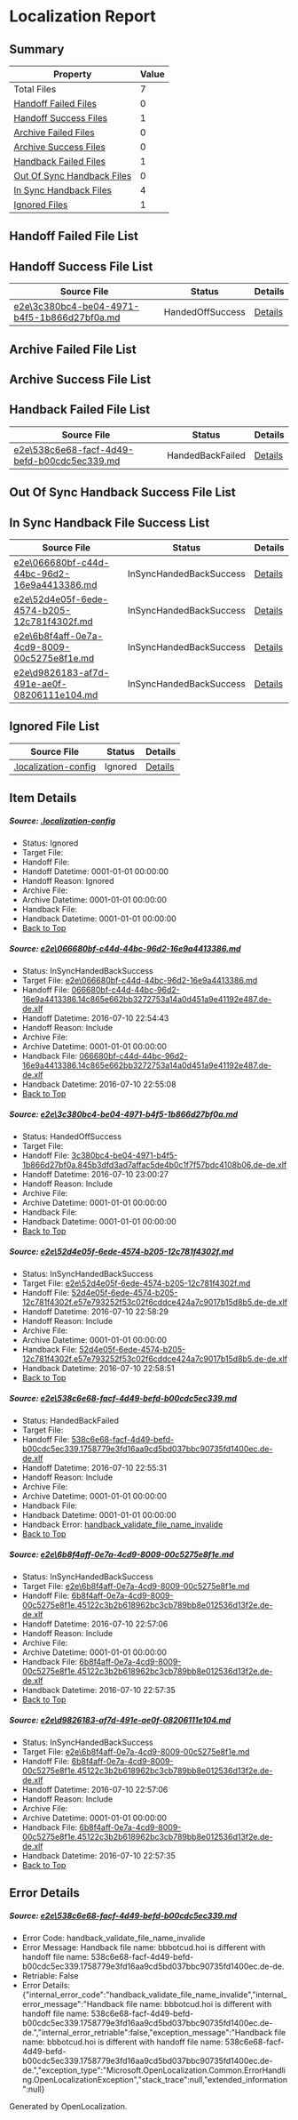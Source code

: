 # <a name='report-top'></a> Localization Report

## Summary
 Property | Value 
 -------- | ----- 
 Total Files | 7
[ Handoff Failed Files ](#handoff-failed-list)| 0
[ Handoff Success Files ](#handoff-success-list)| 1
[ Archive Failed Files ](#archive-failed-list)| 0
[ Archive Success Files ](#archive-success-list)| 0
[ Handback Failed Files ](#handback-failed-list)| 1
[ Out Of Sync Handback Files ](#outofsync-handback-success-list)| 0
[ In Sync Handback Files ](#insync-handback-success-list)| 4
[ Ignored Files ](#ignored-list)| 1

## <a name='handoff-failed-list'></a> Handoff Failed File List

## <a name='handoff-success-list'></a> Handoff Success File List
 Source File | Status | Details 
 ----------- | ------ | ------- 
 [e2e\3c380bc4-be04-4971-b4f5-1b866d27bf0a.md](https://github.com/OpenLocalizationTestOrg/oltest/blob/5bff8c2c51a64ee512f1e09659d9e1d8090df61a/e2e/3c380bc4-be04-4971-b4f5-1b866d27bf0a.md) | HandedOffSuccess | [Details](#ce172d3550ce3af9ddca9bbf7fee96d8b2b914e22)

## <a name='archive-failed-list'></a> Archive Failed File List

## <a name='archive-success-list'></a> Archive Success File List

## <a name='handback-failed-list'></a> Handback Failed File List
 Source File | Status | Details 
 ----------- | ------ | ------- 
 [e2e\538c6e68-facf-4d49-befd-b00cdc5ec339.md](https://github.com/OpenLocalizationTestOrg/oltest/blob/abb62c6171236a8a4ebc741c2c806153e2e55225/e2e/538c6e68-facf-4d49-befd-b00cdc5ec339.md) | HandedBackFailed | [Details](#0fdd9e673fe6b5f4a5dcbfbee2ea16fe4b6755fc4)

## <a name='outofsync-handback-success-list'></a> Out Of Sync Handback Success File List

## <a name='insync-handback-success-list'></a> In Sync Handback File Success List
 Source File | Status | Details 
 ----------- | ------ | ------- 
 [e2e\066680bf-c44d-44bc-96d2-16e9a4413386.md](https://github.com/OpenLocalizationTestOrg/oltest/blob/8d153c86c7045d9994749dc9db9ee3613e485751/e2e/066680bf-c44d-44bc-96d2-16e9a4413386.md) | InSyncHandedBackSuccess | [Details](#862c470a3670c138eb7de4aea2e1411ec25566911)
 [e2e\52d4e05f-6ede-4574-b205-12c781f4302f.md](https://github.com/OpenLocalizationTestOrg/oltest/blob/be0233340ab978c72c1fde0a22ee6cb09a432089/e2e/52d4e05f-6ede-4574-b205-12c781f4302f.md) | InSyncHandedBackSuccess | [Details](#1def87182219b14fdb8e01f0fafd8a6c6d1181f73)
 [e2e\6b8f4aff-0e7a-4cd9-8009-00c5275e8f1e.md](https://github.com/OpenLocalizationTestOrg/oltest/blob/4d5b69f5b8e13ba52a2ee740877b893de1c71d4c/e2e/6b8f4aff-0e7a-4cd9-8009-00c5275e8f1e.md) | InSyncHandedBackSuccess | [Details](#d44d90b3a480b0904dd7c82087525ecebfa7ab1c5)
 [e2e\d9826183-af7d-491e-ae0f-08206111e104.md](https://github.com/OpenLocalizationTestOrg/oltest/blob/5bff8c2c51a64ee512f1e09659d9e1d8090df61a/e2e/d9826183-af7d-491e-ae0f-08206111e104.md) | InSyncHandedBackSuccess | [Details](#d44d90b3a480b0904dd7c82087525ecebfa7ab1c6)

## <a name='ignored-list'></a> Ignored File List
 Source File | Status | Details 
 ----------- | ------ | ------- 
 [.localization-config](https://github.com/OpenLocalizationTestOrg/oltest/blob/5bff8c2c51a64ee512f1e09659d9e1d8090df61a/.localization-config) | Ignored | [Details](#3d4f252ac210baf56311d7e97dcc2db10974dbd20)

## Item Details
##### <a name='3d4f252ac210baf56311d7e97dcc2db10974dbd20'></a> Source: [.localization-config](https://github.com/OpenLocalizationTestOrg/oltest/blob/5bff8c2c51a64ee512f1e09659d9e1d8090df61a/.localization-config)
* Status: Ignored
* Target File: 
* Handoff File: 
* Handoff Datetime: 0001-01-01 00:00:00
* Handoff Reason: Ignored
* Archive File: 
* Archive Datetime: 0001-01-01 00:00:00
* Handback File: 
* Handback Datetime: 0001-01-01 00:00:00
* [Back to Top](#report-top)

##### <a name='862c470a3670c138eb7de4aea2e1411ec25566911'></a> Source: [e2e\066680bf-c44d-44bc-96d2-16e9a4413386.md](https://github.com/OpenLocalizationTestOrg/oltest/blob/8d153c86c7045d9994749dc9db9ee3613e485751/e2e/066680bf-c44d-44bc-96d2-16e9a4413386.md)
* Status: InSyncHandedBackSuccess
* Target File: [e2e\066680bf-c44d-44bc-96d2-16e9a4413386.md](https://github.com/OpenLocalizationTestOrg/oltest-dede-fly/blob/e29d8b2f3e52f039524c1e38275bba7fa8848984/e2e/066680bf-c44d-44bc-96d2-16e9a4413386.md)
* Handoff File: [066680bf-c44d-44bc-96d2-16e9a4413386.14c865e662bb3272753a14a0d451a9e41192e487.de-de.xlf](https://github.com/OpenLocalizationTestOrg/olhandoff-e2e/blob/de8a532d24a92fbc086f7b50911e3b6af3411c9e/ol-handoff/OpenLocalizationTestOrg/oltest-dede-fly/ci/ht/066680bf-c44d-44bc-96d2-16e9a4413386.14c865e662bb3272753a14a0d451a9e41192e487.de-de.xlf)
* Handoff Datetime: 2016-07-10 22:54:43
* Handoff Reason: Include
* Archive File: 
* Archive Datetime: 0001-01-01 00:00:00
* Handback File: [066680bf-c44d-44bc-96d2-16e9a4413386.14c865e662bb3272753a14a0d451a9e41192e487.de-de.xlf](https://github.com/OpenLocalizationTestOrg/olhandback-e2e/blob/dbcea90fcfb9e3b2d7c9c93e7d9183f9965a0206/ol-handback/OpenLocalizationTestOrg/oltest-dede-fly/ci/ht/066680bf-c44d-44bc-96d2-16e9a4413386.14c865e662bb3272753a14a0d451a9e41192e487.de-de.xlf)
* Handback Datetime: 2016-07-10 22:55:08
* [Back to Top](#report-top)

##### <a name='ce172d3550ce3af9ddca9bbf7fee96d8b2b914e22'></a> Source: [e2e\3c380bc4-be04-4971-b4f5-1b866d27bf0a.md](https://github.com/OpenLocalizationTestOrg/oltest/blob/5bff8c2c51a64ee512f1e09659d9e1d8090df61a/e2e/3c380bc4-be04-4971-b4f5-1b866d27bf0a.md)
* Status: HandedOffSuccess
* Target File: 
* Handoff File: [3c380bc4-be04-4971-b4f5-1b866d27bf0a.845b3dfd3ad7affac5de4b0c1f7f57bdc4108b06.de-de.xlf](https://github.com/OpenLocalizationTestOrg/olhandoff-e2e/blob/79c6e05bac44ef66ec30ecaaf360ef9c97e0d256/ol-handoff/OpenLocalizationTestOrg/oltest-dede-fly/ci/ht/3c380bc4-be04-4971-b4f5-1b866d27bf0a.845b3dfd3ad7affac5de4b0c1f7f57bdc4108b06.de-de.xlf)
* Handoff Datetime: 2016-07-10 23:00:27
* Handoff Reason: Include
* Archive File: 
* Archive Datetime: 0001-01-01 00:00:00
* Handback File: 
* Handback Datetime: 0001-01-01 00:00:00
* [Back to Top](#report-top)

##### <a name='1def87182219b14fdb8e01f0fafd8a6c6d1181f73'></a> Source: [e2e\52d4e05f-6ede-4574-b205-12c781f4302f.md](https://github.com/OpenLocalizationTestOrg/oltest/blob/be0233340ab978c72c1fde0a22ee6cb09a432089/e2e/52d4e05f-6ede-4574-b205-12c781f4302f.md)
* Status: InSyncHandedBackSuccess
* Target File: [e2e\52d4e05f-6ede-4574-b205-12c781f4302f.md](https://github.com/OpenLocalizationTestOrg/oltest-dede-fly/blob/8b0db042f4e81c454534217ce902de132d7aa861/e2e/52d4e05f-6ede-4574-b205-12c781f4302f.md)
* Handoff File: [52d4e05f-6ede-4574-b205-12c781f4302f.e57e793252f53c02f6cddce424a7c9017b15d8b5.de-de.xlf](https://github.com/OpenLocalizationTestOrg/olhandoff-e2e/blob/72b645157608222c1d04b041da3a06e8de076cdc/ol-handoff/OpenLocalizationTestOrg/oltest-dede-fly/ci/ht/52d4e05f-6ede-4574-b205-12c781f4302f.e57e793252f53c02f6cddce424a7c9017b15d8b5.de-de.xlf)
* Handoff Datetime: 2016-07-10 22:58:29
* Handoff Reason: Include
* Archive File: 
* Archive Datetime: 0001-01-01 00:00:00
* Handback File: [52d4e05f-6ede-4574-b205-12c781f4302f.e57e793252f53c02f6cddce424a7c9017b15d8b5.de-de.xlf](https://github.com/OpenLocalizationTestOrg/olhandback-e2e/blob/8393e52eda47f7cb39ed7846b9ddff3145ac3787/ol-handback/OpenLocalizationTestOrg/oltest-dede-fly/ci/ht/52d4e05f-6ede-4574-b205-12c781f4302f.e57e793252f53c02f6cddce424a7c9017b15d8b5.de-de.xlf)
* Handback Datetime: 2016-07-10 22:58:51
* [Back to Top](#report-top)

##### <a name='0fdd9e673fe6b5f4a5dcbfbee2ea16fe4b6755fc4'></a> Source: [e2e\538c6e68-facf-4d49-befd-b00cdc5ec339.md](https://github.com/OpenLocalizationTestOrg/oltest/blob/abb62c6171236a8a4ebc741c2c806153e2e55225/e2e/538c6e68-facf-4d49-befd-b00cdc5ec339.md)
* Status: HandedBackFailed
* Target File: 
* Handoff File: [538c6e68-facf-4d49-befd-b00cdc5ec339.1758779e3fd16aa9cd5bd037bbc90735fd1400ec.de-de.xlf](https://github.com/OpenLocalizationTestOrg/olhandoff-e2e/blob/7893489c0f9033c6f7a8da4767e357d77fc5f477/ol-handoff/OpenLocalizationTestOrg/oltest-dede-fly/ci/ht/538c6e68-facf-4d49-befd-b00cdc5ec339.1758779e3fd16aa9cd5bd037bbc90735fd1400ec.de-de.xlf)
* Handoff Datetime: 2016-07-10 22:55:31
* Handoff Reason: Include
* Archive File: 
* Archive Datetime: 0001-01-01 00:00:00
* Handback File: 
* Handback Datetime: 0001-01-01 00:00:00
* Handback Error: [handback_validate_file_name_invalide](#0fdd9e673fe6b5f4a5dcbfbee2ea16fe4b6755fc4handback_validate_file_name_invalide)
* [Back to Top](#report-top)

##### <a name='d44d90b3a480b0904dd7c82087525ecebfa7ab1c5'></a> Source: [e2e\6b8f4aff-0e7a-4cd9-8009-00c5275e8f1e.md](https://github.com/OpenLocalizationTestOrg/oltest/blob/4d5b69f5b8e13ba52a2ee740877b893de1c71d4c/e2e/6b8f4aff-0e7a-4cd9-8009-00c5275e8f1e.md)
* Status: InSyncHandedBackSuccess
* Target File: [e2e\6b8f4aff-0e7a-4cd9-8009-00c5275e8f1e.md](https://github.com/OpenLocalizationTestOrg/oltest-dede-fly/blob/6b9bdd1af17bcbe863e84df01c6b5287c4c4e16f/e2e/6b8f4aff-0e7a-4cd9-8009-00c5275e8f1e.md)
* Handoff File: [6b8f4aff-0e7a-4cd9-8009-00c5275e8f1e.45122c3b2b618962bc3cb789bb8e012536d13f2e.de-de.xlf](https://github.com/OpenLocalizationTestOrg/olhandoff-e2e/blob/98bf191c72c7465a5975b903e5934c3e6ec21533/ol-handoff/OpenLocalizationTestOrg/oltest-dede-fly/ci/ht/6b8f4aff-0e7a-4cd9-8009-00c5275e8f1e.45122c3b2b618962bc3cb789bb8e012536d13f2e.de-de.xlf)
* Handoff Datetime: 2016-07-10 22:57:06
* Handoff Reason: Include
* Archive File: 
* Archive Datetime: 0001-01-01 00:00:00
* Handback File: [6b8f4aff-0e7a-4cd9-8009-00c5275e8f1e.45122c3b2b618962bc3cb789bb8e012536d13f2e.de-de.xlf](https://github.com/OpenLocalizationTestOrg/olhandback-e2e/blob/e81e38930d61a0e3166159161710312e291c12a3/ol-handback/OpenLocalizationTestOrg/oltest-dede-fly/ci/ht/6b8f4aff-0e7a-4cd9-8009-00c5275e8f1e.45122c3b2b618962bc3cb789bb8e012536d13f2e.de-de.xlf)
* Handback Datetime: 2016-07-10 22:57:35
* [Back to Top](#report-top)

##### <a name='d44d90b3a480b0904dd7c82087525ecebfa7ab1c6'></a> Source: [e2e\d9826183-af7d-491e-ae0f-08206111e104.md](https://github.com/OpenLocalizationTestOrg/oltest/blob/5bff8c2c51a64ee512f1e09659d9e1d8090df61a/e2e/d9826183-af7d-491e-ae0f-08206111e104.md)
* Status: InSyncHandedBackSuccess
* Target File: [e2e\6b8f4aff-0e7a-4cd9-8009-00c5275e8f1e.md](https://github.com/OpenLocalizationTestOrg/oltest-dede-fly/blob/6b9bdd1af17bcbe863e84df01c6b5287c4c4e16f/e2e/6b8f4aff-0e7a-4cd9-8009-00c5275e8f1e.md)
* Handoff File: [6b8f4aff-0e7a-4cd9-8009-00c5275e8f1e.45122c3b2b618962bc3cb789bb8e012536d13f2e.de-de.xlf](https://github.com/OpenLocalizationTestOrg/olhandoff-e2e/blob/98bf191c72c7465a5975b903e5934c3e6ec21533/ol-handoff/OpenLocalizationTestOrg/oltest-dede-fly/ci/ht/6b8f4aff-0e7a-4cd9-8009-00c5275e8f1e.45122c3b2b618962bc3cb789bb8e012536d13f2e.de-de.xlf)
* Handoff Datetime: 2016-07-10 22:57:06
* Handoff Reason: Include
* Archive File: 
* Archive Datetime: 0001-01-01 00:00:00
* Handback File: [6b8f4aff-0e7a-4cd9-8009-00c5275e8f1e.45122c3b2b618962bc3cb789bb8e012536d13f2e.de-de.xlf](https://github.com/OpenLocalizationTestOrg/olhandback-e2e/blob/e81e38930d61a0e3166159161710312e291c12a3/ol-handback/OpenLocalizationTestOrg/oltest-dede-fly/ci/ht/6b8f4aff-0e7a-4cd9-8009-00c5275e8f1e.45122c3b2b618962bc3cb789bb8e012536d13f2e.de-de.xlf)
* Handback Datetime: 2016-07-10 22:57:35
* [Back to Top](#report-top)


## Error Details
##### <a name='0fdd9e673fe6b5f4a5dcbfbee2ea16fe4b6755fc4handback_validate_file_name_invalide'></a> Source: [e2e\538c6e68-facf-4d49-befd-b00cdc5ec339.md](#0fdd9e673fe6b5f4a5dcbfbee2ea16fe4b6755fc4)
* Error Code: handback_validate_file_name_invalide
* Error Message: Handback file name: bbbotcud.hoi is different with handoff file name: 538c6e68-facf-4d49-befd-b00cdc5ec339.1758779e3fd16aa9cd5bd037bbc90735fd1400ec.de-de.
* Retriable: False
* Error Details: {"internal_error_code":"handback_validate_file_name_invalide","internal_error_message":"Handback file name: bbbotcud.hoi is different with handoff file name: 538c6e68-facf-4d49-befd-b00cdc5ec339.1758779e3fd16aa9cd5bd037bbc90735fd1400ec.de-de.","internal_error_retriable":false,"exception_message":"Handback file name: bbbotcud.hoi is different with handoff file name: 538c6e68-facf-4d49-befd-b00cdc5ec339.1758779e3fd16aa9cd5bd037bbc90735fd1400ec.de-de.","exception_type":"Microsoft.OpenLocalization.Common.ErrorHandling.OpenLocalizationException","stack_trace":null,"extended_information":null}


Generated by OpenLocalization.
